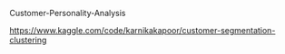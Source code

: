 Customer-Personality-Analysis



https://www.kaggle.com/code/karnikakapoor/customer-segmentation-clustering
